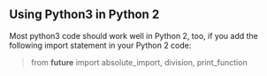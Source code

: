 Using Python3 in Python 2
---------------------

Most python3 code should work well in Python 2, too, if you add the following import statement in your Python 2 code:

> from __future__ import absolute_import, division, print_function

